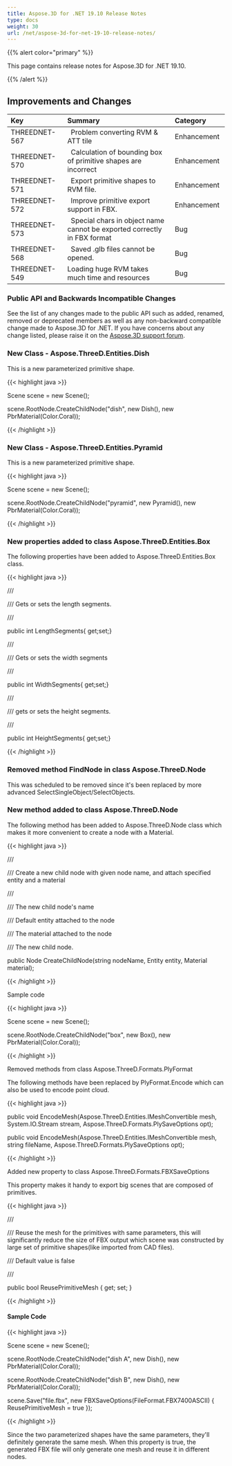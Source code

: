 ```yaml
---
title: Aspose.3D for .NET 19.10 Release Notes
type: docs
weight: 30
url: /net/aspose-3d-for-net-19-10-release-notes/
---
```


{{% alert color="primary" %}} 

This page contains release notes for Aspose.3D for .NET 19.10.

{{% /alert %}} 
## **Improvements and Changes**

|**Key**|**Summary**|**Category**|
| :- | :- | :- |
|THREEDNET-567 |` `Problem converting RVM & ATT tile|Enhancement|
|THREEDNET-570 |` `Calculation of bounding box of primitive shapes are incorrect |Enhancement |
|THREEDNET-571 |` `Export primitive shapes to RVM file. |Enhancement |
|THREEDNET-572 |` `Improve primitive export support in FBX. |Enhancement |
|THREEDNET-573 |` `Special chars in object name cannot be exported correctly in FBX format |Bug|
|THREEDNET-568 |` `Saved .glb files cannot be opened. |Bug|
|THREEDNET-549|Loading huge RVM takes much time and resources|Bug|
### **Public API and Backwards Incompatible Changes**
See the list of any changes made to the public API such as added, renamed, removed or deprecated members as well as any non-backward compatible change made to Aspose.3D for .NET. If you have concerns about any change listed, please raise it on the [Aspose.3D support forum](https://forum.aspose.com/c/3d).
### **New Class - Aspose.ThreeD.Entities.Dish**
This is a new parameterized primitive shape.

{{< highlight java >}}

 Scene scene = new Scene();

scene.RootNode.CreateChildNode("dish", new Dish(), new PbrMaterial(Color.Coral));

{{< /highlight >}}
### **New Class - Aspose.ThreeD.Entities.Pyramid**
This is a new parameterized primitive shape.

{{< highlight java >}}

 Scene scene = new Scene();

scene.RootNode.CreateChildNode("pyramid", new Pyramid(), new PbrMaterial(Color.Coral));

{{< /highlight >}}
### **New properties added to class Aspose.ThreeD.Entities.Box**


The following properties have been added to Aspose.ThreeD.Entities.Box class.

{{< highlight java >}}

 /// <summary>

/// Gets or sets the length segments.

/// </summary>

public int LengthSegments{ get;set;}

/// <summary>

/// Gets or sets the width segments

/// </summary>

public int WidthSegments{ get;set;}

/// <summary>

/// gets or sets the height segments.

/// </summary>

public int HeightSegments{ get;set;}

{{< /highlight >}}
### **Removed method FindNode in class Aspose.ThreeD.Node**
This was scheduled to be removed since it's been replaced by more advanced SelectSingleObject/SelectObjects.
### **New method added to class Aspose.ThreeD.Node**
The following method has been added to Aspose.ThreeD.Node class which makes it more convenient to create a node with a Material.

{{< highlight java >}}

 /// <summary>

/// Create a new child node with given node name, and attach specified entity and a material

/// </summary>

/// <param name="nodeName">The new child node's name</param>

/// <param name="entity">Default entity attached to the node</param>

/// <param name="material">The material attached to the node</param>

/// <returns>The new child node.</returns>

public Node CreateChildNode(string nodeName, Entity entity, Material material);

{{< /highlight >}}

Sample code

{{< highlight java >}}

 Scene scene = new Scene();

scene.RootNode.CreateChildNode("box", new Box(), new PbrMaterial(Color.Coral));

{{< /highlight >}}

Removed methods from class Aspose.ThreeD.Formats.PlyFormat

The following methods have been replaced by PlyFormat.Encode which can also be used to encode point cloud.



{{< highlight java >}}

 public void EncodeMesh(Aspose.ThreeD.Entities.IMeshConvertible mesh, System.IO.Stream stream, Aspose.ThreeD.Formats.PlySaveOptions opt);

public void EncodeMesh(Aspose.ThreeD.Entities.IMeshConvertible mesh, string fileName, Aspose.ThreeD.Formats.PlySaveOptions opt);

{{< /highlight >}}

Added new property to class Aspose.ThreeD.Formats.FBXSaveOptions

This property makes it handy to export big scenes that are composed of primitives.



{{< highlight java >}}

 /// <summary>

/// Reuse the mesh for the primitives with same parameters, this will significantly reduce the size of FBX output which scene was constructed by large set of primitive shapes(like imported from CAD files).

/// Default value is false

/// </summary>

public bool ReusePrimitiveMesh { get; set; }

{{< /highlight >}}
#### **Sample Code**
{{< highlight java >}}

 Scene scene = new Scene();

scene.RootNode.CreateChildNode("dish A", new Dish(), new PbrMaterial(Color.Coral));

scene.RootNode.CreateChildNode("dish B", new Dish(), new PbrMaterial(Color.Coral));

scene.Save("file.fbx", new FBXSaveOptions(FileFormat.FBX7400ASCII) { ReusePrimitiveMesh = true });

{{< /highlight >}}



Since the two parameterized shapes have the same parameters, they'll definitely generate the same mesh. When this property is true, the generated FBX file will only generate one mesh and reuse it in different nodes.
